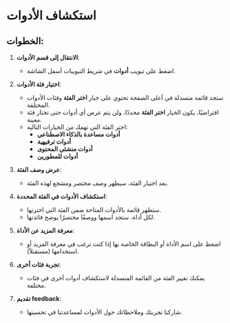 # استكشاف الأدوات

## الخطوات:

1. **الانتقال إلى قسم الأدوات**:

   - اضغط على تبويب **أدوات** في شريط التبويبات أسفل الشاشة.

2. **اختيار فئة الأدوات**:

   - ستجد قائمة منسدلة في أعلى الصفحة تحتوي على خيار **اختر الفئة** وفئات الأدوات المختلفة.
   - افتراضيًا، يكون الخيار **اختر الفئة** محددًا، ولن يتم عرض أي أدوات حتى تختار فئة معينة.
   - اختر الفئة التي تهمك من الخيارات التالية:
     - **أدوات مساعدة بالذكاء الاصطناعي**
     - **أدوات ترفيهية**
     - **أدوات منشئي المحتوى**
     - **أدوات للمطورين**

3. **عرض وصف الفئة**:

   - بعد اختيار الفئة، سيظهر وصف مختصر ومشجع لهذه الفئة.

4. **استكشاف الأدوات في الفئة المحددة**:

   - ستظهر قائمة بالأدوات المتاحة ضمن الفئة التي اخترتها.
   - لكل أداة، ستجد اسمها ووصفًا مختصرًا يوضح فائدتها.

5. **معرفة المزيد عن الأداة**:

   - اضغط على اسم الأداة أو البطاقة الخاصة بها إذا كنت ترغب في معرفة المزيد أو استخدامها (مستقبلاً).

6. **تجربة فئات أخرى**:

   - يمكنك تغيير الفئة من القائمة المنسدلة لاستكشاف أدوات أخرى في فئات مختلفة.

7. **تقديم feedback**:

   - شاركنا تجربتك وملاحظاتك حول الأدوات لمساعدتنا في تحسينها.